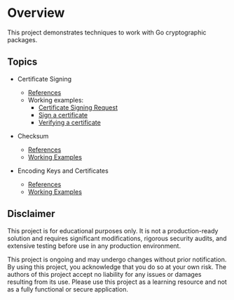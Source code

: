 # Overview

This project demonstrates techniques to work with Go cryptographic packages.

## Topics

* Certificate Signing
    * [References](https://github.com/paulwizviz/system-engineering.git)
    * Working examples:
        * [Certificate Signing Request](./internal/cert/csr_test.go)
        * [Sign a certificate](./internal/cert/sign_test.go)
        * [Verifying a certificate](./internal/cert/verify_test.go)

* Checksum
    * [References](https://github.com/paulwizviz/system-engineering.git)
    * [Working Examples](./internal/checksum/checksum_test.go)

* Encoding Keys and Certificates
    * [References](https://github.com/paulwizviz/system-engineering.git)
    * [Working Examples](../internal/pemenc/pemenc_test.go)

## Disclaimer

This project is for educational purposes only. It is not a production-ready solution and requires significant modifications, rigorous security audits, and extensive testing before use in any production environment.

This project is ongoing and may undergo changes without prior notification. By using this project, you acknowledge that you do so at your own risk. The authors of this project accept no liability for any issues or damages resulting from its use. Please use this project as a learning resource and not as a fully functional or secure application.
